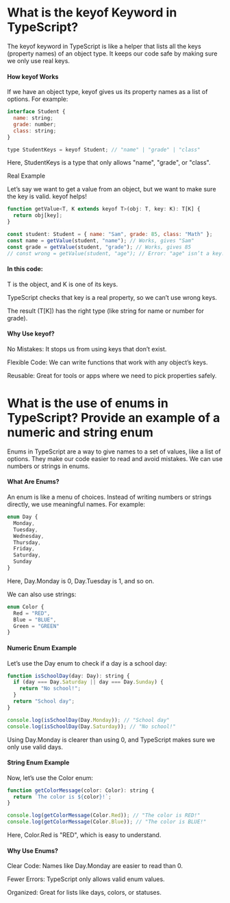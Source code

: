 
# What is the keyof Keyword in TypeScript?

The keyof keyword in TypeScript is like a helper that lists all the keys (property names) of an object type. It keeps our code safe by making sure we only use real keys.

#### How keyof Works

If we have an object type, keyof gives us its property names as a list of options. For example:
```javascript 
interface Student {
  name: string;
  grade: number;
  class: string;
}

type StudentKeys = keyof Student; // "name" | "grade" | "class"
```
Here, StudentKeys is a type that only allows "name", "grade", or "class".

Real Example

Let’s say we want to get a value from an object, but we want to make sure the key is valid. keyof helps!
```javascript 
function getValue<T, K extends keyof T>(obj: T, key: K): T[K] {
  return obj[key];
}

const student: Student = { name: "Sam", grade: 85, class: "Math" };
const name = getValue(student, "name"); // Works, gives "Sam"
const grade = getValue(student, "grade"); // Works, gives 85
// const wrong = getValue(student, "age"); // Error: "age" isn’t a key!
```
#### In this code:

T is the object, and K is one of its keys.

TypeScript checks that key is a real property, so we can’t use wrong keys.

The result (T[K]) has the right type (like string for name or number for grade).

#### Why Use keyof?





No Mistakes: It stops us from using keys that don’t exist.



Flexible Code: We can write functions that work with any object’s keys.



Reusable: Great for tools or apps where we need to pick properties safely.






# What is the use of enums in TypeScript? Provide an example of a numeric and string enum

Enums in TypeScript are a way to give names to a set of values, like a list of options. They make our code easier to read and avoid mistakes. We can use numbers or strings in enums.

#### What Are Enums?

An enum is like a menu of choices. Instead of writing numbers or strings directly, we use meaningful names. For example:
```javascript 
enum Day {
  Monday,
  Tuesday,
  Wednesday,
  Thursday,
  Friday,
  Saturday,
  Sunday
}
```
Here, Day.Monday is 0, Day.Tuesday is 1, and so on.

We can also use strings:
```javascript 
enum Color {
  Red = "RED",
  Blue = "BLUE",
  Green = "GREEN"
}
```
#### Numeric Enum Example

Let’s use the Day enum to check if a day is a school day:
```javascript 
function isSchoolDay(day: Day): string {
  if (day === Day.Saturday || day === Day.Sunday) {
    return "No school!";
  }
  return "School day";
}

console.log(isSchoolDay(Day.Monday)); // "School day"
console.log(isSchoolDay(Day.Saturday)); // "No school!"
```
Using Day.Monday is clearer than using 0, and TypeScript makes sure we only use valid days.

#### String Enum Example

Now, let’s use the Color enum:
```javascript 
function getColorMessage(color: Color): string {
  return `The color is ${color}!`;
}

console.log(getColorMessage(Color.Red)); // "The color is RED!"
console.log(getColorMessage(Color.Blue)); // "The color is BLUE!"
```
Here, Color.Red is "RED", which is easy to understand.

#### Why Use Enums?

Clear Code: Names like Day.Monday are easier to read than 0.

Fewer Errors: TypeScript only allows valid enum values.

Organized: Great for lists like days, colors, or statuses.

